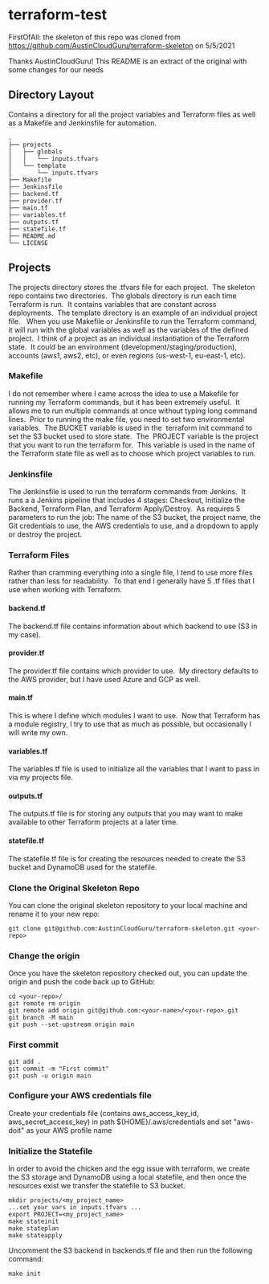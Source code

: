 # terraform-test
FirstOfAll: the skeleton of this repo was cloned from https://github.com/AustinCloudGuru/terraform-skeleton on 5/5/2021

Thanks AustinCloudGuru! This README is an extract of the original with some changes for our needs

## Directory Layout
Contains a directory for all the project variables and Terraform files as well as a Makefile and Jenkinsfile for automation. 

    .
    ├── projects
    │   ├── globals
    │   │   └── inputs.tfvars
    │   └── template
    │       └── inputs.tfvars
    ├── Makefile 
    ├── Jenkinsfile
    ├── backend.tf
    ├── provider.tf
    ├── main.tf
    ├── variables.tf
    ├── outputs.tf
    ├── statefile.tf 
    ├── README.md
    └── LICENSE

## Projects
The projects directory stores the .tfvars file for each project.  The skeleton repo contains two directories.  The globals directory is run each time Terraform is run.  It contains variables that are constant across deployments.  The template directory is an example of an individual project file.   When you use Makefile or Jenkinsfile to run the Terraform command, it will run with the global variables as well as the variables of the defined project.  I think of a project as an individual instantiation of the Terraform state.  It could be an environment (development/staging/production), accounts (aws1, aws2, etc), or even regions (us-west-1, eu-east-1, etc).

### Makefile
I do not remember where I came across the idea to use a Makefile for running my Terraform commands, but it has been extremely useful.  It allows me to run multiple commands at once without typing long command lines.  Prior to running the make file, you need to set two environmental variables.  The BUCKET variable is used in the  terraform init command to set the S3 bucket used to store state.  The  PROJECT variable is the project that you want to run the terraform for.  This variable is used in the name of the Terraform state file as well as to choose which project variables to run.

### Jenkinsfile
The Jenkinsfile is used to run the terraform commands from Jenkins.  It runs a a Jenkins pipeline that includes 4 stages: Checkout, Initialize the Backend, Terraform Plan, and Terraform Apply/Destroy.  As requires 5 parameters to run the job: The name of the S3 bucket, the project name, the Git credentials to use, the AWS credentials to use, and a dropdown to apply or destroy the project.

### Terraform Files
Rather than cramming everything into a single file, I tend to use more files rather than less for readability.  To that end I generally have 5 .tf files that I use when working with Terraform.

#### backend.tf
The backend.tf file contains information about which backend to use (S3 in my case).

#### provider.tf
The provider.tf file contains which provider to use.  My directory defaults to the AWS provider, but I have used Azure and GCP as well.

#### main.tf
This is where I define which modules I want to use.  Now that Terraform has a module registry, I try to use that as much as possible, but occasionally I will write my own.

#### variables.tf
The variables.tf file is used to initialize all the variables that I want to pass in via my projects file.

#### outputs.tf
The outputs.tf file is for storing any outputs that you may want to make available to other Terraform projects at a later time.

#### statefile.tf
The statefile.tf file is for creating the resources needed to create the S3 bucket and DynamoDB used for the statefile.

### Clone the Original Skeleton Repo
You can clone the original skeleton repository to your local machine and rename it to your new repo:

    git clone git@github.com:AustinCloudGuru/terraform-skeleton.git <your-repo>
    
### Change the origin
Once you have the skeleton repository checked out, you can update the origin and push the code back up to GitHub:

    cd <your-repo>/
    git remote rm origin
    git remote add origin git@github.com:<your-name>/<your-repo>.git
    git branch -M main
    git push --set-upstream origin main

### First commit
    git add .
    git commit -m "First commit"
    git push -u origin main

### Configure your AWS credentials file
Create your credentials file (contains aws_access_key_id, aws_secret_access_key) in path ${HOME}/.aws/credentials and set "aws-doit" as your AWS profile name

### Initialize the Statefile
In order to avoid the chicken and the egg issue with terraform, we create the S3 storage and DynamoDB using a local statefile, and then once the resources exist we transfer the statefile to S3 bucket.  

    mkdir projects/<my_project_name>
    ...set your vars in inputs.tfvars ...
    export PROJECT=<my_project_name>
    make stateinit
    make stateplan
    make stateapply

Uncomment the S3 backend in backends.tf file and then run the following command:

    make init
